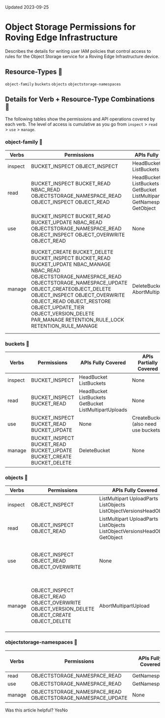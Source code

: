 Updated 2023-09-25
# Object Storage Permissions for Roving Edge Infrastructure
Describes the details for writing user IAM policies that control access to rules for the Object Storage service for a Roving Edge Infrastructure device.
## Resource-Types 🔗 
`object-family`
`buckets`
`objects`
`objectstorage-namespaces`
## Details for Verb + Resource-Type Combinations 🔗 
The following tables show the permissions and API operations covered by each verb. The level of access is cumulative as you go from `inspect` > `read` > `use` > `manage`.
### object-family 🔗 
Verbs | Permissions | APIs Fully Covered | APIs Partially Covered  
---|---|---|---  
inspect |  BUCKET_INSPECT OBJECT_INSPECT |  HeadBucket ListBuckets |  None  
read |  BUCKET_INSPECT BUCKET_READ NBAC_READ OBJECTSTORAGE_NAMESPACE_READ OBJECT_INSPECT OBJECT_READ |  HeadBucket ListBuckets GetBucket ListMultipartUploads GetNamespace GetObject |  None  
use |  BUCKET_INSPECT BUCKET_READ BUCKET_UPDATE NBAC_READ OBJECTSTORAGE_NAMESPACE_READ OBJECT_INSPECT OBJECT_OVERWRITE OBJECT_READ |  None |  CreateBucket (also need manage buckets) PutObject (also need manage objects)  
manage |  BUCKET_CREATE BUCKET_DELETE BUCKET_INSPECT BUCKET_READ BUCKET_UPDATE NBAC_MANAGE NBAC_READ OBJECTSTORAGE_NAMESPACE_READ OBJECTSTORAGE_NAMESPACE_UPDATE OBJECT_CREATEOBJECT_DELETE OBJECT_INSPECT OBJECT_OVERWRITE OBJECT_READ OBJECT_RESTORE OBJECT_UPDATE_TIER OBJECT_VERSION_DELETE PAR_MANAGE RETENTION_RULE_LOCK RETENTION_RULE_MANAGE |  DeleteBucket AbortMultipartUpload |  CreateBucket (also need manage buckets) PutObject (also need manage objects) CommitMultipartUpload (also need use objects) CreateMultipartUpload (also need use objects) UploadPart (also need use objects) RenameObject (also need use objects) DeleteObject (also need manage objects)  
### buckets 🔗 
Verbs | Permissions | APIs Fully Covered | APIs Partially Covered  
---|---|---|---  
inspect | BUCKET_INSPECT |  HeadBucket ListBuckets |  None  
read |  BUCKET_INSPECT BUCKET_READ |  HeadBucket ListBuckets GetBucket ListMultipartUploads |  None  
use |  BUCKET_INSPECT BUCKET_READ BUCKET_UPDATE |  None |  CreateBucket (also need use buckets)  
manage |  BUCKET_INSPECT BUCKET_READ BUCKET_UPDATE BUCKET_CREATE BUCKET_DELETE |  DeleteBucket |  None  
### objects 🔗 
Verbs | Permissions | APIs Fully Covered | APIs Partially Covered  
---|---|---|---  
inspect |  OBJECT_INSPECT |  ListMultipart UploadParts ListObjects ListObjectVersionsHeadObject |  None  
read |  OBJECT_INSPECT OBJECT_READ |  ListMultipart UploadParts ListObjects ListObjectVersionsHeadObject GetObject |  None  
use |  OBJECT_INSPECT OBJECT_READ OBJECT_OVERWRITE |  None |  PutObject, CommitMultipartUpload, CreateMultipartUpload, UploadPart, RenameObject (also need manage objects)  
manage |  OBJECT_INSPECT OBJECT_READ OBJECT_OVERWRITE OBJECT_VERSION_DELETE OBJECT_CREATE OBJECT_DELETE |  AbortMultipartUpload |  PutObject, CommitMultipartUpload, CreateMultipartUpload, UploadPart, RenameObject (also need manage objects) DeleteObject (also need manage objects)  
### objectstorage-namespaces 🔗 
Verbs | Permissions | APIs Fully Covered | APIs Partially Covered  
---|---|---|---  
read |  OBJECTSTORAGE_NAMESPACE_READ |  GetNamespace |  None  
use |  OBJECTSTORAGE_NAMESPACE_READ |  GetNamespace |  None  
manage |  OBJECTSTORAGE_NAMESPACE_READ OBJECTSTORAGE_NAMESPACE_UPDATE |  None |  None  
Was this article helpful?
YesNo

